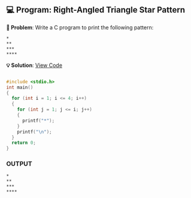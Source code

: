 ## 💻 Program: Right-Angled Triangle Star Pattern

**📔 Problem**: Write a C program to print the following pattern:
```
*
**
***
****
```
**💡 Solution**: [View Code](star_triangle.c)

```c

#include <stdio.h>
int main()
{
  for (int i = 1; i <= 4; i++)
  {
    for (int j = 1; j <= i; j++)
    {
      printf("*");
    }
    printf("\n");
  }
  return 0;
}

```
### OUTPUT

```
*
**
***
****
```

